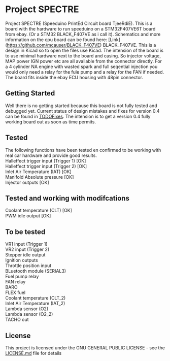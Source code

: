 # Project SPECTRE
Project SPECTRE	(Speeduino PrintEd Circuit board TjeeRdiE). This is a board with the hardware to run speeduino on a STM32F407VE6T board from ebay. (Or a STM32 BLACK_F407VE as i call it). Schematics and more information on the cpu board can be found here: [Link] (https://github.com/mcauser/BLACK_F407VE) 
BLACK_F407VE. This is a design in Kicad so to open the files use Kicad. The intension of the board is to use minimal hardware next to the board and casing. So injector voltage, MAP power IGN power etc are all available from the connector directly. For a 4 cylinder NA engine with wasted spark and full seqential injection you would only need a relay for the fule pump and a relay for the FAN if needed. The board fits inside the ebay ECU housing with 48pin connector.

## Getting Started
Well there is no getting started because this board is not fully tested and debugged yet. Current status of design mistakes and fixes for version 0.4 can be found in [TODOFixes](TODOFixes). The intension is to get a version 0.4 fully working board out as soon as time permits.

## Tested
The following functions have been tested en confirmed to be working with real car hardware and provide good results.<br/> 
Halleffect trigger input (Trigger 1) [OK]<br/>
Halleffect trigger input (Trigger 2) [OK]<br/>
Inlet Air Temperature (IAT) [OK]<br/>
Manifold Absolute pressure [OK]<br/>
Injector outputs [OK]<br/>

## Tested and working with modifcations
Coolant temperature (CLT) [OK]<br/>
PWM idle output [OK]<br/>

## To be tested
VR1 input (Trigger 1) <br/> 
VR2 input (Trigger 2) <br/> 
Stepper idle output<br/> 
Ignition outputs <br/>
Throttle position input <br/>
BLuetooth module (SERIAL3) <br/>
Fuel pump relay <br/>
FAN relay <br/>
BARO <br/>
FLEX fuel <br/>
Coolant temperature (CLT_2) <br/>
Inlet Air Temperature (IAT_2) <br/>
Lambda sensor (O2) <br/>
Lambda sensor (O2_2) <br/>
TACHO out <br/>

## License
This project is licensed under the GNU GENERAL PUBLIC LICENSE - see the [LICENSE.md](LICENSE.md) file for details


